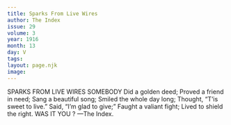 ```yaml
---
title: Sparks From Live Wires
author: The Index
issue: 29
volume: 3
year: 1916
month: 13
day: V
tags:
layout: page.njk
image:
---
```

SPARKS FROM LIVE WIRES    SOMEBODY       Did a golden deed;    Proved a friend in need;    Sang a beautiful song;    Smiled the whole day long;    Thought, “T’is sweet to live.”    Said, “I’m glad to give;”    Faught a valiant fight;    Lived to shield the right.    WAS IT YOU ?    —The Index. 
